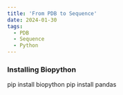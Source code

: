 ```yaml
---
title: 'From PDB to Sequence'
date: 2024-01-30
tags:
  - PDB
  - Sequence
  - Python
---
```


### Installing Biopython

pip install biopython
pip install pandas

